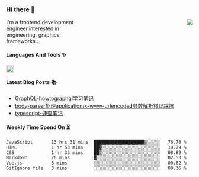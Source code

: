 <!--
**zhaohuanyuu/zhaohuanyuu** is a ✨ _special_ ✨ repository because its `README.md` (this file) appears on your GitHub profile.
-->

### Hi there 👋

<picture>
  <source media="(prefers-color-scheme: dark)" srcset="https://github-readme-stats.vercel.app/api?username=zhaohuanyuu&count_private=true&show_icons=true&theme=city_lights&hide_title=true">
  <img align="right" src="https://github-readme-stats.vercel.app/api?username=zhaohuanyuu&count_private=true&show_icons=true&hide_title=true">
</picture>

<p align="left" style="width:40%">I'm a frontend development engineer.interested in engineering, graphics, frameworks...</p>

#### Languages And Tools ✨

<img align="left" height="20" src="https://skillicons.dev/icons?i=js,ts,nodejs,react,vue,gatsby,materialui,graphql,nestjs,electron,flutter" />

</br>

#### Latest Blog Posts 📚
<!-- BLOG-POST-LIST:START -->
- [GraphQL-howtographql学习笔记](https://zhy.gatsbyjs.io/blog/graphql-learning)
- [body-parser处理application/x-www-urlencoded参数解析错误踩坑](https://zhy.gatsbyjs.io/post/body-parser)
- [typescript-速查笔记](https://zhy.gatsbyjs.io/post/ts-note)
<!-- BLOG-POST-LIST:END -->

#### Weekly Time Spend On ⏳
<!--START_SECTION:waka-->

```text
JavaScript       13 hrs 31 mins  ███████████████████▒░░░░░   76.78 %
HTML             1 hr 53 mins    ██▓░░░░░░░░░░░░░░░░░░░░░░   10.79 %
CSS              1 hr 33 mins    ██▒░░░░░░░░░░░░░░░░░░░░░░   08.89 %
Markdown         26 mins         ▓░░░░░░░░░░░░░░░░░░░░░░░░   02.53 %
Vue.js           6 mins          ░░░░░░░░░░░░░░░░░░░░░░░░░   00.62 %
GitIgnore file   3 mins          ░░░░░░░░░░░░░░░░░░░░░░░░░   00.36 %
```

<!--END_SECTION:waka-->
